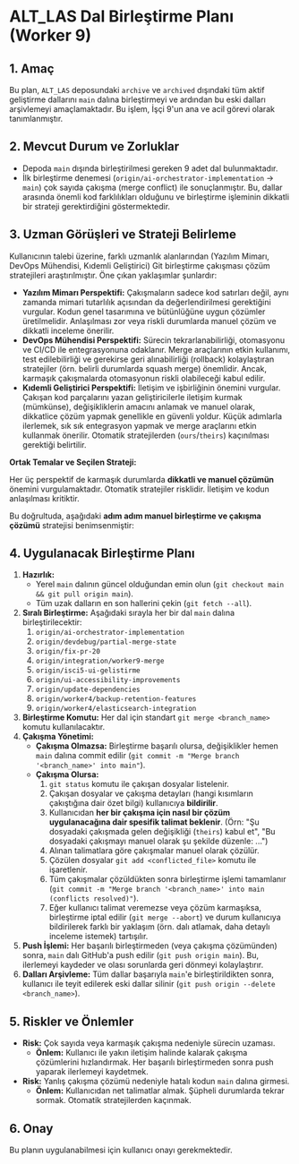 # ALT_LAS Dal Birleştirme Planı (Worker 9)

## 1. Amaç

Bu plan, `ALT_LAS` deposundaki `archive` ve `archived` dışındaki tüm aktif geliştirme dallarını `main` dalına birleştirmeyi ve ardından bu eski dalları arşivlemeyi amaçlamaktadır. Bu işlem, İşçi 9'un ana ve acil görevi olarak tanımlanmıştır.

## 2. Mevcut Durum ve Zorluklar

- Depoda `main` dışında birleştirilmesi gereken 9 adet dal bulunmaktadır.
- İlk birleştirme denemesi (`origin/ai-orchestrator-implementation` -> `main`) çok sayıda çakışma (merge conflict) ile sonuçlanmıştır. Bu, dallar arasında önemli kod farklılıkları olduğunu ve birleştirme işleminin dikkatli bir strateji gerektirdiğini göstermektedir.

## 3. Uzman Görüşleri ve Strateji Belirleme

Kullanıcının talebi üzerine, farklı uzmanlık alanlarından (Yazılım Mimarı, DevOps Mühendisi, Kıdemli Geliştirici) Git birleştirme çakışması çözüm stratejileri araştırılmıştır. Öne çıkan yaklaşımlar şunlardır:

- **Yazılım Mimarı Perspektifi:** Çakışmaların sadece kod satırları değil, aynı zamanda mimari tutarlılık açısından da değerlendirilmesi gerektiğini vurgular. Kodun genel tasarımına ve bütünlüğüne uygun çözümler üretilmelidir. Anlaşılması zor veya riskli durumlarda manuel çözüm ve dikkatli inceleme önerilir.
- **DevOps Mühendisi Perspektifi:** Sürecin tekrarlanabilirliği, otomasyonu ve CI/CD ile entegrasyonuna odaklanır. Merge araçlarının etkin kullanımı, test edilebilirliği ve gerekirse geri alınabilirliği (rollback) kolaylaştıran stratejiler (örn. belirli durumlarda squash merge) önemlidir. Ancak, karmaşık çakışmalarda otomasyonun riskli olabileceği kabul edilir.
- **Kıdemli Geliştirici Perspektifi:** İletişim ve işbirliğinin önemini vurgular. Çakışan kod parçalarını yazan geliştiricilerle iletişim kurmak (mümkünse), değişikliklerin amacını anlamak ve manuel olarak, dikkatlice çözüm yapmak genellikle en güvenli yoldur. Küçük adımlarla ilerlemek, sık sık entegrasyon yapmak ve merge araçlarını etkin kullanmak önerilir. Otomatik stratejilerden (`ours`/`theirs`) kaçınılması gerektiği belirtilir.

**Ortak Temalar ve Seçilen Strateji:**

Her üç perspektif de karmaşık durumlarda **dikkatli ve manuel çözümün** önemini vurgulamaktadır. Otomatik stratejiler risklidir. İletişim ve kodun anlaşılması kritiktir.

Bu doğrultuda, aşağıdaki **adım adım manuel birleştirme ve çakışma çözümü** stratejisi benimsenmiştir:

## 4. Uygulanacak Birleştirme Planı

1.  **Hazırlık:**
    *   Yerel `main` dalının güncel olduğundan emin olun (`git checkout main && git pull origin main`).
    *   Tüm uzak dalların en son hallerini çekin (`git fetch --all`).
2.  **Sıralı Birleştirme:** Aşağıdaki sırayla her bir dal `main` dalına birleştirilecektir:
    1.  `origin/ai-orchestrator-implementation`
    2.  `origin/devdebug/partial-merge-state`
    3.  `origin/fix-pr-20`
    4.  `origin/integration/worker9-merge`
    5.  `origin/isci5-ui-gelistirme`
    6.  `origin/ui-accessibility-improvements`
    7.  `origin/update-dependencies`
    8.  `origin/worker4/backup-retention-features`
    9.  `origin/worker4/elasticsearch-integration`
3.  **Birleştirme Komutu:** Her dal için standart `git merge <branch_name>` komutu kullanılacaktır.
4.  **Çakışma Yönetimi:**
    *   **Çakışma Olmazsa:** Birleştirme başarılı olursa, değişiklikler hemen `main` dalına commit edilir (`git commit -m "Merge branch '<branch_name>' into main"`).
    *   **Çakışma Olursa:**
        1.  `git status` komutu ile çakışan dosyalar listelenir.
        2.  Çakışan dosyalar ve çakışma detayları (hangi kısımların çakıştığına dair özet bilgi) kullanıcıya **bildirilir**.
        3.  Kullanıcıdan **her bir çakışma için nasıl bir çözüm uygulanacağına dair spesifik talimat beklenir**. (Örn: "Şu dosyadaki çakışmada gelen değişikliği (`theirs`) kabul et", "Bu dosyadaki çakışmayı manuel olarak şu şekilde düzenle: ...")
        4.  Alınan talimatlara göre çakışmalar manuel olarak çözülür.
        5.  Çözülen dosyalar `git add <conflicted_file>` komutu ile işaretlenir.
        6.  Tüm çakışmalar çözüldükten sonra birleştirme işlemi tamamlanır (`git commit -m "Merge branch '<branch_name>' into main (conflicts resolved)"`).
        7.  Eğer kullanıcı talimat veremezse veya çözüm karmaşıksa, birleştirme iptal edilir (`git merge --abort`) ve durum kullanıcıya bildirilerek farklı bir yaklaşım (örn. dalı atlamak, daha detaylı inceleme istemek) tartışılır.
5.  **Push İşlemi:** Her başarılı birleştirmeden (veya çakışma çözümünden) sonra, `main` dalı GitHub'a push edilir (`git push origin main`). Bu, ilerlemeyi kaydeder ve olası sorunlarda geri dönmeyi kolaylaştırır.
6.  **Dalları Arşivleme:** Tüm dallar başarıyla `main`'e birleştirildikten sonra, kullanıcı ile teyit edilerek eski dallar silinir (`git push origin --delete <branch_name>`).

## 5. Riskler ve Önlemler

- **Risk:** Çok sayıda veya karmaşık çakışma nedeniyle sürecin uzaması.
    - **Önlem:** Kullanıcı ile yakın iletişim halinde kalarak çakışma çözümlerini hızlandırmak. Her başarılı birleştirmeden sonra push yaparak ilerlemeyi kaydetmek.
- **Risk:** Yanlış çakışma çözümü nedeniyle hatalı kodun `main` dalına girmesi.
    - **Önlem:** Kullanıcıdan net talimatlar almak. Şüpheli durumlarda tekrar sormak. Otomatik stratejilerden kaçınmak.

## 6. Onay

Bu planın uygulanabilmesi için kullanıcı onayı gerekmektedir.

